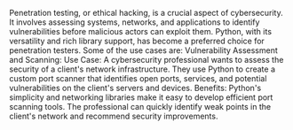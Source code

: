 Penetration testing, or ethical hacking, is a crucial aspect of cybersecurity. It involves assessing systems, networks, and applications to identify vulnerabilities before malicious actors can exploit them. Python, with its versatility and rich library support, has become a preferred choice for penetration testers.
Some of the use cases are:
Vulnerability Assessment and Scanning:
Use Case: A cybersecurity professional wants to assess the security of a client's network infrastructure. They use Python to create a custom port scanner that identifies open ports, services, and potential vulnerabilities on the client's servers and devices.
Benefits: Python's simplicity and networking libraries make it easy to develop efficient port scanning tools. The professional can quickly identify weak points in the client's network and recommend security improvements.
